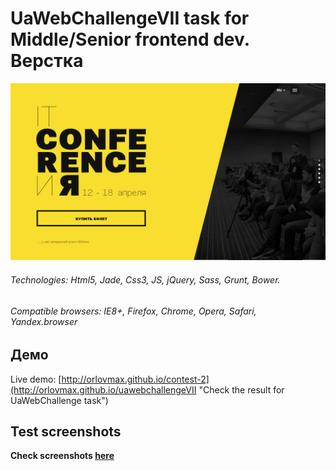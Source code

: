 UaWebChallengeVII task for Middle/Senior frontend dev. Верстка
======
![template](test_screenshots/pic.jpg)
###### Technologies: Html5, Jade, Css3, JS, jQuery, Sass, Grunt, Bower.
###### Compatible browsers: IE8+, Firefox, Chrome, Opera, Safari, Yandex.browser

Демо
------
Live demo: [http://orlovmax.github.io/contest-2](http://orlovmax.github.io/uawebchallengeVII "Check the result for UaWebChallenge task")


Test screenshots
------
**Check screenshots [here](https://github.com/orlovmax/uawebchallengeVII/tree/master/test_screenshots/)**